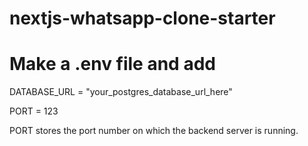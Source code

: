 # nextjs-whatsapp-clone-starter
# Make a .env file and add
DATABASE_URL = "your_postgres_database_url_here"

PORT = 123

PORT stores the port number on which the backend server is running.
